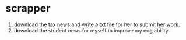 scrapper
========
1. download the tax news and write a txt file for her to submit her work.
2. download the student news for myself to improve my eng ability.
